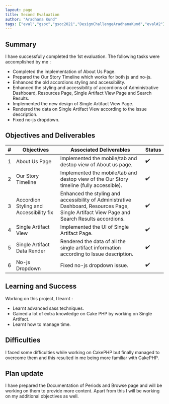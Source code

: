 ```yaml
---
layout: page
title: Second Evaluation
author: "Aradhana Kund"
tags: ["eval","gsoc","gsoc2021","DesignChallengeAradhanaKund","eval#2"]
---
```


## Summary
I have successfully completed the 1st evaluation. The following tasks were accomplished by me : 
- Completed the implementation of About Us Page.
- Prepared the Our Story Timeline which works for both js and no-js.
- Enhanced the old accordions styling and accessibility.
- Enhanced the styling and accessibility of accordions of Administrative Dashboard, Resources Page, Single Artifact View Page and Search Results.
- Implemented the new design of Single Artifact View Page.
- Rendered the data on Single Artifact View according to the issue description.
- Fixed no-js dropdown.

## Objectives and Deliverables
| \# | Objectives                    | Associated Deliverables         | Status |
| --- | ----------------------------- | ---------------------------------------------- | --- |
| 1 | About Us Page | Implemented the mobile/tab and destop view of About us page. | :heavy_check_mark: |
| 2 | Our Story Timeline |  Implemented the mobile/tab and destop view of the Our Story timeline (fully accessible). | :heavy_check_mark: |
| 3 | Accordion Styling and Accessibility fix | Enhanced the styling and accessibility of Administrative Dashboard, Resources Page, Single Artifact View Page and Search Results accordions. | :heavy_check_mark: |
| 4 | Single Artifact View | Implemented the UI of Single Artifact Page. | :heavy_check_mark: |
| 5 | Single  Artifact Data Render | Rendered the data of all the single artifact information according to Issue description. | :heavy_check_mark: |
| 6 | No-js Dropdown | Fixed no-js dropdown issue. | :heavy_check_mark: |


## Learning and Success
Working on this project, I learnt :
- Learnt advanced sass techniques.
- Gained a lot of extra knowledge on Cake PHP by  working on Single Artifact.
- Learnt how to manage time.

## Difficulties
I faced some difficulties while working on CakePHP but finally managed to overcome them and this resulted in me being more familiar with CakePHP.

## Plan update
I have prepared the Documentation of Periods and Browse page and will be working on them to provide more content. Apart from this I will be working on my additional objectives as well.
